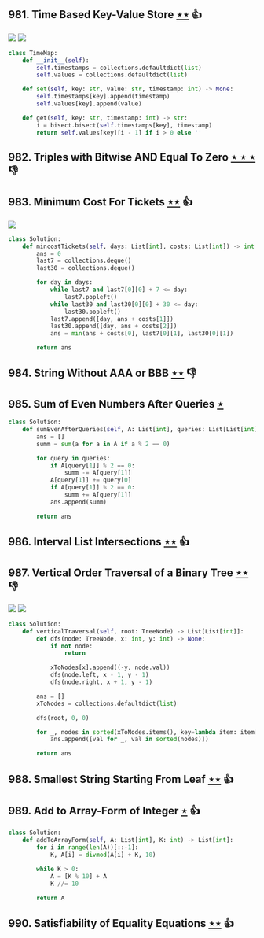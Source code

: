## 981. Time Based Key-Value Store [$\star\star$](https://leetcode.com/problems/time-based-key-value-store) :thumbsup:

![](https://img.shields.io/badge/-Binary%20Search-1B813E.svg?style=flat-square) ![](https://img.shields.io/badge/-Hash%20Table-7BA23F.svg?style=flat-square)

```python
class TimeMap:
    def __init__(self):
        self.timestamps = collections.defaultdict(list)
        self.values = collections.defaultdict(list)

    def set(self, key: str, value: str, timestamp: int) -> None:
        self.timestamps[key].append(timestamp)
        self.values[key].append(value)

    def get(self, key: str, timestamp: int) -> str:
        i = bisect.bisect(self.timestamps[key], timestamp)
        return self.values[key][i - 1] if i > 0 else ''
```

## 982. Triples with Bitwise AND Equal To Zero [$\star\star\star$](https://leetcode.com/problems/triples-with-bitwise-and-equal-to-zero) :thumbsdown:

## 983. Minimum Cost For Tickets [$\star\star$](https://leetcode.com/problems/minimum-cost-for-tickets) :thumbsup:

![](https://img.shields.io/badge/-Dynamic%20Programming-113285.svg?style=flat-square)

```python
class Solution:
    def mincostTickets(self, days: List[int], costs: List[int]) -> int:
        ans = 0
        last7 = collections.deque()
        last30 = collections.deque()

        for day in days:
            while last7 and last7[0][0] + 7 <= day:
                last7.popleft()
            while last30 and last30[0][0] + 30 <= day:
                last30.popleft()
            last7.append([day, ans + costs[1]])
            last30.append([day, ans + costs[2]])
            ans = min(ans + costs[0], last7[0][1], last30[0][1])

        return ans
```

## 984. String Without AAA or BBB [$\star\star$](https://leetcode.com/problems/string-without-aaa-or-bbb) :thumbsdown:

## 985. Sum of Even Numbers After Queries [$\star$](https://leetcode.com/problems/sum-of-even-numbers-after-queries)

```python
class Solution:
    def sumEvenAfterQueries(self, A: List[int], queries: List[List[int]]) -> List[int]:
        ans = []
        summ = sum(a for a in A if a % 2 == 0)

        for query in queries:
            if A[query[1]] % 2 == 0:
                summ -= A[query[1]]
            A[query[1]] += query[0]
            if A[query[1]] % 2 == 0:
                summ += A[query[1]]
            ans.append(summ)

        return ans
```

## 986. Interval List Intersections [$\star\star$](https://leetcode.com/problems/interval-list-intersections) :thumbsup:

## 987. Vertical Order Traversal of a Binary Tree [$\star\star$](https://leetcode.com/problems/vertical-order-traversal-of-a-binary-tree) :thumbsdown:

![](https://img.shields.io/badge/-Hash%20Table-7BA23F.svg?style=flat-square) ![](https://img.shields.io/badge/-Tree-227D51.svg?style=flat-square)

```python
class Solution:
    def verticalTraversal(self, root: TreeNode) -> List[List[int]]:
        def dfs(node: TreeNode, x: int, y: int) -> None:
            if not node:
                return

            xToNodes[x].append((-y, node.val))
            dfs(node.left, x - 1, y - 1)
            dfs(node.right, x + 1, y - 1)

        ans = []
        xToNodes = collections.defaultdict(list)

        dfs(root, 0, 0)

        for _, nodes in sorted(xToNodes.items(), key=lambda item: item[0]):
            ans.append([val for _, val in sorted(nodes)])

        return ans
```

## 988. Smallest String Starting From Leaf [$\star\star$](https://leetcode.com/problems/smallest-string-starting-from-leaf) :thumbsup:

## 989. Add to Array-Form of Integer [$\star$](https://leetcode.com/problems/add-to-array-form-of-integer) :thumbsup:

```python
class Solution:
    def addToArrayForm(self, A: List[int], K: int) -> List[int]:
        for i in range(len(A))[::-1]:
            K, A[i] = divmod(A[i] + K, 10)

        while K > 0:
            A = [K % 10] + A
            K //= 10

        return A
```

## 990. Satisfiability of Equality Equations [$\star\star$](https://leetcode.com/problems/satisfiability-of-equality-equations) :thumbsup:
